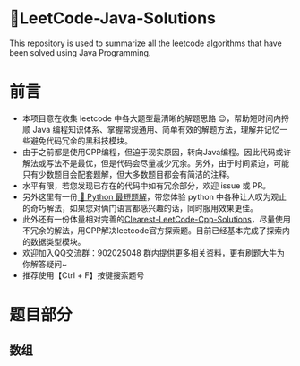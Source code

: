 # 🐯LeetCode-Java-Solutions
This repository is used to summarize all the leetcode algorithms that have been solved using Java Programming.

# 前言
- 本项目意在收集 leetcode 中各大题型最清晰的解题思路 😉，帮助短时间内捋顺 Java 编程知识体系、掌握常规通用、简单有效的解题方法，理解并记忆一些避免代码冗余的黑科技模块。
- 由于之前都是使用CPP编程，但迫于现实原因，转向Java编程。因此代码或许解法或写法不是最优，但是代码会尽量减少冗余。另外，由于时间紧迫，可能只有少数题目会配套题解，但大多数题目都会有简洁的注释。
- 水平有限，若您发现已存在的代码中如有冗余部分，欢迎 issue 或 PR。
- 另外这里有一份[ 🐍 Python 最短题解](https://github.com/cy69855522/Shortest-LeetCode-Python-Solutions)，带您体验 python 中各种让人叹为观止的奇巧解法，如果您对俩门语言都感兴趣的话，同时服用效果更佳。
- 此外还有一份体量相对完善的[Clearest-LeetCode-Cpp-Solutions](https://github.com/YouLookDeliciousC/Clearest-LeetCode-Cpp-Solutions)，尽量使用不冗余的解法，用CPP解决leetcode官方探索题。目前已经基本完成了探索内的数据类型模块。
- 欢迎加入QQ交流群：902025048 群内提供更多相关资料，更有刷题大牛为你解答疑问~
- 推荐使用【Ctrl + F】按键搜索题号
# 题目部分
## 数组
